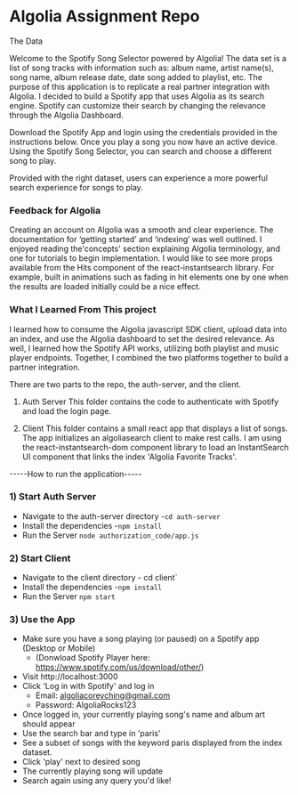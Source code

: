 # Algolia Assignment Repo

The Data

Welcome to the Spotify Song Selector powered by Algolia! The data set is a list of song tracks with information such as: album name, artist name(s), song name, album release date, date song added to playlist, etc. The purpose of this application is to replicate a real partner integration with Algolia. I decided to build a Spotify app that uses Algolia as its search engine. Spotify can customize their search by changing the relevance through the Algolia Dashboard.

Download the Spotify App and login using the credentials provided in the instructions below. Once you play a song you now have an active device. Using the Spotify Song Selector, you can search and choose a different song to play. 

Provided with the right dataset, users can experience a more powerful search experience for songs to play.

### Feedback for Algolia

Creating an account on Algolia was a smooth and clear experience. The documentation for ‘getting started’ and ‘indexing’ was well outlined. I enjoyed reading the'concepts' section explaining Algolia terminology, and one for tutorials to begin implementation. 
I would like to see more props available from the Hits component of the react-instantsearch library.
For example, built in animations such as fading in hit elements one by one when the results are loaded initially could be a nice effect.

### What I Learned From This project

I learned how to consume the Algolia javascript SDK client, upload data into an index, and use the Algolia dashboard to set the desired relevance. As well, I learned how the Spotify API works, utilizing both playlist and music player endpoints. Together, I combined the two platforms together to build a partner integration. 

There are two parts to the repo, the auth-server, and the client.
 
1) Auth Server
This folder contains the code to authenticate with Spotify and load the login page.

2) Client 
This folder contains a small react app that displays a list of songs. 
The app initializes an algoliasearch client to make rest calls. 
I am using the react-instantsearch-dom component library to load an InstantSearch UI
component that links the index 'Algolia Favorite Tracks'.

-----How to run the application-----
### 1)  Start Auth Server
- Navigate to the auth-server directory -`cd auth-server`
- Install the dependencies -`npm install`
- Run the Server `node authorization_code/app.js`

### 2)  Start Client
- Navigate to the client directory - cd client`
- Install the dependencies -`npm install`
- Run the Server `npm start`

### 3)  Use the App
- Make sure you have a song playing (or paused) on a Spotify app (Desktop or Mobile)
	- (Donwload Spotify Player here: https://www.spotify.com/us/download/other/)
- Visit http://localhost:3000
- Click 'Log in with Spotify' and log in
	- Email: algoliacoreyching@gmail.com
	- Password: AlgoliaRocks123
- Once logged in, your currently playing song's name and album art should appear
- Use the search bar and type in 'paris'
- See a subset of songs with the keyword paris displayed from the index dataset.
- Click 'play' next to desired song
- The currently playing song will update
- Search again using any query you'd like! 
